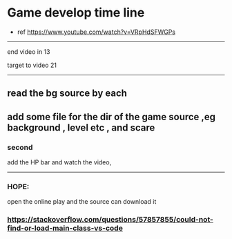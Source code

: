 # Game develop time line 


- ref
https://www.youtube.com/watch?v=VRpHdSFWGPs

---



end video in 13

target to video 21

---

## read the bg source by each 

## add some file for the dir of the game source ,eg background , level etc , and scare 


### second 

add the HP bar and watch the video, 

---
 
### HOPE:
open the online play and the source can download it 

### https://stackoverflow.com/questions/57857855/could-not-find-or-load-main-class-vs-code
